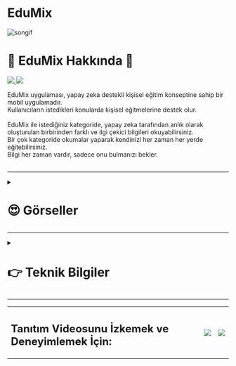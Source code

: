 # EduMix

![songif](https://github.com/user-attachments/assets/17787fd5-56a6-46ad-9568-0bf8beb8eb62)

# 🚧 EduMix Hakkında 🚧


<a href="https://youtu.be/DQAjh6UxBuM" > <img src="https://img.shields.io/badge/Video%20%20izle-FF0606"/> </a> 
<a href="https://drive.google.com/file/d/1wLmehKuijtLB16t6KugNrp9JXUMTSh2d/view?usp=sharing" > <img src="https://img.shields.io/badge/APK%20%20indir-067800"/> </a>



EduMix uygulaması, yapay zeka destekli kişisel eğitim konseptine sahip bir mobil uygulamadır. <br>
Kullanıcıların istedikleri konularda kişisel eğitmelerine destek olur. <br>  
EduMix ile istediğiniz kategoride, yapay zeka tarafından anlık olarak oluşturulan birbirinden farklı ve ilgi çekici bilgileri okuyabilirsiniz. <br>
Bir çok kategoride okumalar yaparak kendinizi her zaman her yerde eğitebilirsiniz. <br>
Bilgi her zaman vardır, sadece onu bulmanızı bekler. <br> <br>



<hr>

<!-- 
# 📽 Tanıtım Videosunu <a href="https://youtu.be/DQAjh6UxBuM"> İzle </a>


# ⬇️ APK : <a href="https://drive.google.com/file/d/1wLmehKuijtLB16t6KugNrp9JXUMTSh2d/view?usp=sharing"> İndir </a>

<hr>

-->

<details> 
 <summary> <h1> 😍 Görseller </h1></summary>

![1](https://github.com/user-attachments/assets/d6fab6f2-6907-4d87-8ec6-d655048e2f1e)

![2](https://github.com/user-attachments/assets/e74a2010-e489-4018-8539-abaf666404d9)

![Group 18](https://github.com/user-attachments/assets/1258bfc3-0998-4cea-9548-37749219a668)


</details>

<hr>




<!-- * * * * * * * * * * * * * * * * * * * * * * * * * * * * * * * * * * * * * * * * * * * * * * * *-->
<!-- * * * * * * * * * * * * * * * * * * * * * * * * * * * * * * * * * * * * * * * * * * * * * * * *-->
<!-- * * * * * * * * * * * * * * * * * * * * * * * * * * * * * * * * * * * * * * * * * * * * * * * *-->
<!-- * * * * * * * * * * * * * * * * * * * * * * * * * * * * * * * * * * * * * * * * * * * * * * * *-->
<!-- * * * * * * * * * * * * * * * * * * * * * * * * * * * * * * * * * * * * * * * * * * * * * * * *-->
<!-- * * * * * * * * * * * * * * * * * * * * * * * * * * * * * * * * * * * * * * * * * * * * * * * *-->

<details> 
 <summary> <h1>👉 Teknik Bilgiler </h1></summary>
  
<hr>

# Veri tabanı Yapısı 
- Categories (Collection) <br>
  - categorieId (Document) <br>
    - name (field) <br>
  <br>
- users (Collection) <br>
  - userId (Document) <br>
    - displayName (Field) <br>
    - email (Field )<br>
    - uid (Field) <br>

# Kullanılan Paketler

- CORE
    - kartal: ^4.1.0 

- Firebase packages:
    - firebase_core: ^3.6.0
    - firebase_auth: ^5.3.1
    - cloud_firestore: ^5.4.4

- API Secure
    - flutter_dotenv: ^5.2.1

- UI
    - lottie: ^3.1.3
    - google_nav_bar: ^5.0.7

- Gemini Ai
    - google_generative_ai: ^0.4.6


# Kullanılan Diller ve Araçlar 
![Langs](https://skillicons.dev/icons?i=flutter,dart,firebase,vscode,git,github,figma,ps,gmail") 

</details>

<hr>

<table>

 <tr>

 <td>
  
## Tanıtım Videosunu İzkemek ve Deneyimlemek İçin:  
 </td>

 <td>
<a href="https://youtu.be/DQAjh6UxBuM" > <img src="https://img.shields.io/badge/Video%20%20izle-FF0606"/> </a> 
 </td>

 <td>
<a href="https://drive.google.com/file/d/1wLmehKuijtLB16t6KugNrp9JXUMTSh2d/view?usp=sharing" > <img src="https://img.shields.io/badge/APK%20%20indir-067800"/> </a>
 
 </td>
  
 </tr>
 
</table>
